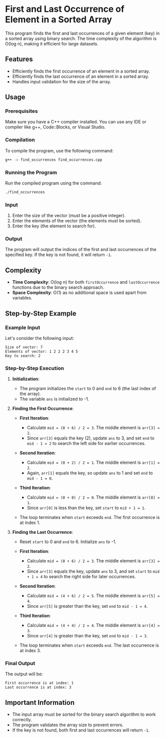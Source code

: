# First and Last Occurrence of Element in a Sorted Array

This program finds the first and last occurrences of a given element (key) in a sorted array using binary search. The time complexity of the algorithm is O(log n), making it efficient for large datasets.

## Features

- Efficiently finds the first occurrence of an element in a sorted array.
- Efficiently finds the last occurrence of an element in a sorted array.
- Handles input validation for the size of the array.

## Usage

### Prerequisites

Make sure you have a C++ compiler installed. You can use any IDE or compiler like g++, Code::Blocks, or Visual Studio.

### Compilation

To compile the program, use the following command:

```bash
g++ -o find_occurrences find_occurrences.cpp
```

### Running the Program

Run the compiled program using the command:

```bash
./find_occurrences
```

### Input

1. Enter the size of the vector (must be a positive integer).
2. Enter the elements of the vector (the elements must be sorted).
3. Enter the key (the element to search for).

### Output

The program will output the indices of the first and last occurrences of the specified key. If the key is not found, it will return `-1`.

## Complexity

- **Time Complexity**: O(log n) for both `firstOccurrence` and `lastOccurrence` functions due to the binary search approach.
- **Space Complexity**: O(1) as no additional space is used apart from variables.

## Step-by-Step Example

### Example Input

Let's consider the following input:

```
Size of vector: 7
Elements of vector: 1 2 2 2 3 4 5
Key to search: 2
```

### Step-by-Step Execution

1. **Initialization**:
   - The program initializes the `start` to 0 and `end` to 6 (the last index of the array).
   - The variable `ans` is initialized to -1.

2. **Finding the First Occurrence**:
   - **First Iteration**:
     - Calculate `mid = (0 + 6) / 2 = 3`. The middle element is `arr[3] = 2`.
     - Since `arr[3]` equals the key (2), update `ans` to 3, and set `end` to `mid - 1 = 2` to search the left side for earlier occurrences.

   - **Second Iteration**:
     - Calculate `mid = (0 + 2) / 2 = 1`. The middle element is `arr[1] = 2`.
     - Again, `arr[1]` equals the key, so update `ans` to 1 and set `end` to `mid - 1 = 0`.

   - **Third Iteration**:
     - Calculate `mid = (0 + 0) / 2 = 0`. The middle element is `arr[0] = 1`.
     - Since `arr[0]` is less than the key, set `start` to `mid + 1 = 1`.
   
   - The loop terminates when `start` exceeds `end`. The first occurrence is at index 1.

3. **Finding the Last Occurrence**:
   - Reset `start` to 0 and `end` to 6. Initialize `ans` to -1.

   - **First Iteration**:
     - Calculate `mid = (0 + 6) / 2 = 3`. The middle element is `arr[3] = 2`.
     - Since `arr[3]` equals the key, update `ans` to 3, and set `start` to `mid + 1 = 4` to search the right side for later occurrences.

   - **Second Iteration**:
     - Calculate `mid = (4 + 6) / 2 = 5`. The middle element is `arr[5] = 4`.
     - Since `arr[5]` is greater than the key, set `end` to `mid - 1 = 4`.

   - **Third Iteration**:
     - Calculate `mid = (4 + 4) / 2 = 4`. The middle element is `arr[4] = 3`.
     - Since `arr[4]` is greater than the key, set `end` to `mid - 1 = 3`.

   - The loop terminates when `start` exceeds `end`. The last occurrence is at index 3.

### Final Output

The output will be:

```
First occurrence is at index: 1
Last occurrence is at index: 3
```

## Important Information

- The input array must be sorted for the binary search algorithm to work correctly.
- The program validates the array size to prevent errors.
- If the key is not found, both first and last occurrences will return `-1`.
